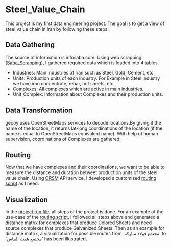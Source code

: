 # Steel_Value_Chain

This project is my first data engineering project. The goal is to get a view of steel value chain in Iran by following these steps:

## Data Gathering
The source of information is infosaba.com. Using web scrapping ([Saba_Scrapping](#saba-scrapping.py)), I gathered required data which is loaded into 4 tables.
- Industries: Main industries of Iran such as Steel, Gold, Cement, etc.
- Units: Production units of each industry. For Example in Steel industry we have iron concentrate, rebar, hot sheets, etc.
- Complexes: All complexes which are active in main industries.
- Unit_Complex: Information about Complexes and their production units.

## Data Transformation
geopy uses OpenStreetMaps services to decode locations.By giving it the name of the location, it returns lat-long coordinations of the location (if the name is equal to OpenStreetMaps equivalent name). With help of human supervision, coordinations of Complexes are gathered.

## Routing
Now that we have complexes and their coordinations, we want to be able to measure the distance and duration betweet production units of the steel value chain. Using [ORSM](#https://project-osrm.org/docs/v5.24.0/api/) API service, I developed a customized [routing script](#routing_osrm.py) as I need.

## Visualization
In the [project run file](#project_.ipynb), all steps of the project is done.
For an example of the use-case of the [routing script](#routing_osrm.py), I followed all steps above and generated a distance matrix for complexes that produce Colored Sheets and need source complexes that produce Galvanized Sheets. Then as an example for distance matrix, a visualization for possible routes from 'مجتمع فولاد مبارکه' to 'مجتمع هفت الماس' has been illustrated. 
